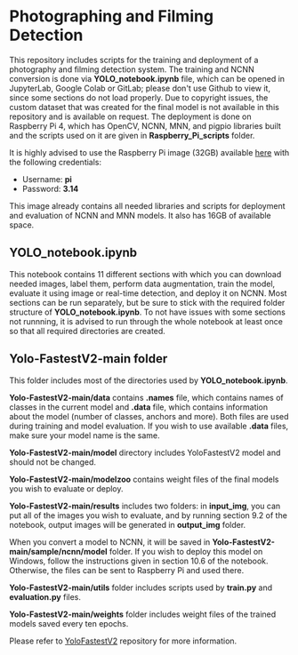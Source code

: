 # Photographing and Filming Detection

This repository includes scripts for the training and deployment of a photography and filming detection system. The training and NCNN conversion is done via **YOLO_notebook.ipynb** file, which can be opened in JupyterLab, Google Colab or GitLab; please don't use Github to view it, since some sections do not load properly. Due to copyright issues, the custom dataset that was created for the final model is not available in this repository and is available on request. The deployment is done on Raspberry Pi 4, which has OpenCV, NCNN, MNN, and pigpio libraries built and the scripts used on it are given in **Raspberry_Pi_scripts** folder. 

It is highly advised to use the Raspberry Pi image (32GB) available [here](https://drive.google.com/file/d/1YTJM-GwtlU87NoIdmZxIRFkDgh-7eCbv/view?usp=sharing) with the following credentials:
- Username: **pi**
- Password: **3.14** 

This image already contains all needed libraries and scripts for deployment and evaluation of NCNN and MNN models. It also has 16GB of available space.

## YOLO_notebook.ipynb
This notebook contains 11 different sections with which you can download needed images, label them, perform data augmentation, train the model, evaluate it using image or real-time detection, and deploy it on NCNN. Most sections can be run separately, but be sure to stick with the required folder structure of **YOLO_notebook.ipynb**. To not have issues with some sections not runnning, it is advised to run through the whole notebook at least once so that all required directories are created.

## Yolo-FastestV2-main folder
This folder includes most of the directories used by **YOLO_notebook.ipynb**. 

**Yolo-FastestV2-main/data** contains **.names** file, which contains names of classes in the current model and **.data** file, which contains information about the model (number of classes, anchors and more). Both files are used during training and model evaluation. If you wish to use available **.data** files, make sure your model name is the same. 

**Yolo-FastestV2-main/model** directory includes YoloFastestV2 model and should not be changed. 

**Yolo-FastestV2-main/modelzoo** contains weight files of the final models you wish to evaluate or deploy. 

**Yolo-FastestV2-main/results** includes two folders: in **input_img**, you can put all of the images you wish to evaluate, and by running section 9.2 of the notebook, output images will be generated in **output_img** folder.

When you convert a model to NCNN, it will be saved in **Yolo-FastestV2-main/sample/ncnn/model** folder. If you wish to deploy this model on Windows, follow the instructions given in section 10.6 of the notebook. Otherwise, the files can be sent to Raspberry Pi and used there.

**Yolo-FastestV2-main/utils** folder includes scripts used by **train.py** and **evaluation.py** files.

**Yolo-FastestV2-main/weights** folder includes weight files of the trained models saved every ten epochs.

Please refer to [YoloFastestV2](https://github.com/dog-qiuqiu/Yolo-FastestV2) repository for more information.

